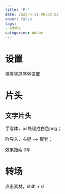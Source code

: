 ```yaml
---
title: 'Pr'
date: 2023-4-11 09:03:02
cover: false
tags:
- Adobe
categories: Adobe
---
```


# 设置

横屏竖屏序列设置



# 片头

## 文字片头

手写体，ps处理成白色png；

Pr导入，右键 --> 嵌套；

效果搜索`书写`

# 转场

点击素材，shift + d